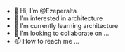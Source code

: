 - 👋 Hi, I’m @Ezeperalta
- 👀 I’m interested in architecture
- 🌱 I’m currently learning architecture
- 💞️ I’m looking to collaborate on ...
- 📫 How to reach me ...

<!---
Ezeperalta/Ezeperalta is a ✨ special ✨ repository because its `README.md` (this file) appears on your GitHub profile.
You can click the Preview link to take a look at your changes.
--->
